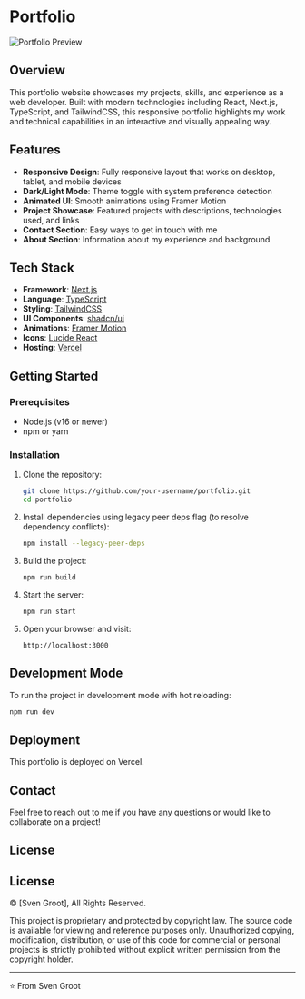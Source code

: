 # Portfolio 

![Portfolio Preview](public/preview.png)

## Overview

This portfolio website showcases my projects, skills, and experience as a web developer. Built with modern technologies including React, Next.js, TypeScript, and TailwindCSS, this responsive portfolio highlights my work and technical capabilities in an interactive and visually appealing way.

## Features

- **Responsive Design**: Fully responsive layout that works on desktop, tablet, and mobile devices
- **Dark/Light Mode**: Theme toggle with system preference detection
- **Animated UI**: Smooth animations using Framer Motion
- **Project Showcase**: Featured projects with descriptions, technologies used, and links
- **Contact Section**: Easy ways to get in touch with me
- **About Section**: Information about my experience and background

## Tech Stack

- **Framework**: [Next.js](https://nextjs.org/)
- **Language**: [TypeScript](https://www.typescriptlang.org/)
- **Styling**: [TailwindCSS](https://tailwindcss.com/)
- **UI Components**: [shadcn/ui](https://ui.shadcn.com/)
- **Animations**: [Framer Motion](https://www.framer.com/motion/)
- **Icons**: [Lucide React](https://lucide.dev/)
- **Hosting**: [Vercel](https://vercel.com/)

## Getting Started

### Prerequisites

- Node.js (v16 or newer)
- npm or yarn

### Installation

1. Clone the repository:
   ```bash
   git clone https://github.com/your-username/portfolio.git
   cd portfolio
   ```

2. Install dependencies using legacy peer deps flag (to resolve dependency conflicts):
   ```bash
   npm install --legacy-peer-deps
   ```

3. Build the project:
   ```bash
   npm run build
   ```

4. Start the server:
   ```bash
   npm run start
   ```

5. Open your browser and visit:
   ```
   http://localhost:3000
   ```

## Development Mode

To run the project in development mode with hot reloading:

```bash
npm run dev
```

## Deployment

This portfolio is deployed on Vercel. 


## Contact

Feel free to reach out to me if you have any questions or would like to collaborate on a project!

## License

## License

© [Sven Groot], All Rights Reserved.

This project is proprietary and protected by copyright law. The source code is available for viewing and reference purposes only. Unauthorized copying, modification, distribution, or use of this code for commercial or personal projects is strictly prohibited without explicit written permission from the copyright holder.

---

⭐️ From Sven Groot
